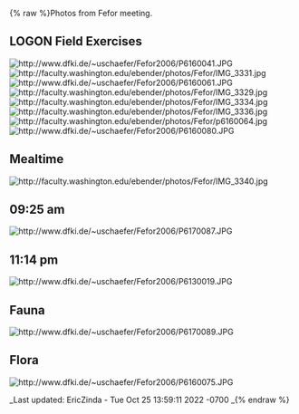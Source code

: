 {% raw %}Photos from Fefor meeting.

## LOGON Field Exercises

<img src="http://www.dfki.de/~uschaefer/Fefor2006/P6160041.JPG" title="http://www.dfki.de/~uschaefer/Fefor2006/P6160041.JPG" class="external_image" alt="http://www.dfki.de/~uschaefer/Fefor2006/P6160041.JPG" />


<img src="http://faculty.washington.edu/ebender/photos/Fefor/IMG_3331.jpg" title="http://faculty.washington.edu/ebender/photos/Fefor/IMG_3331.jpg" class="external_image" alt="http://faculty.washington.edu/ebender/photos/Fefor/IMG_3331.jpg" />


<img src="http://www.dfki.de/~uschaefer/Fefor2006/P6160061.JPG" title="http://www.dfki.de/~uschaefer/Fefor2006/P6160061.JPG" class="external_image" alt="http://www.dfki.de/~uschaefer/Fefor2006/P6160061.JPG" />


<img src="http://faculty.washington.edu/ebender/photos/Fefor/IMG_3329.jpg" title="http://faculty.washington.edu/ebender/photos/Fefor/IMG_3329.jpg" class="external_image" alt="http://faculty.washington.edu/ebender/photos/Fefor/IMG_3329.jpg" />


<img src="http://faculty.washington.edu/ebender/photos/Fefor/IMG_3334.jpg" title="http://faculty.washington.edu/ebender/photos/Fefor/IMG_3334.jpg" class="external_image" alt="http://faculty.washington.edu/ebender/photos/Fefor/IMG_3334.jpg" />


<img src="http://faculty.washington.edu/ebender/photos/Fefor/IMG_3336.jpg" title="http://faculty.washington.edu/ebender/photos/Fefor/IMG_3336.jpg" class="external_image" alt="http://faculty.washington.edu/ebender/photos/Fefor/IMG_3336.jpg" />


<img src="http://faculty.washington.edu/ebender/photos/Fefor/p6160064.jpg" title="http://faculty.washington.edu/ebender/photos/Fefor/p6160064.jpg" class="external_image" alt="http://faculty.washington.edu/ebender/photos/Fefor/p6160064.jpg" />


<img src="http://www.dfki.de/~uschaefer/Fefor2006/P6160080.JPG" title="http://www.dfki.de/~uschaefer/Fefor2006/P6160080.JPG" class="external_image" alt="http://www.dfki.de/~uschaefer/Fefor2006/P6160080.JPG" />


## Mealtime

<img src="http://faculty.washington.edu/ebender/photos/Fefor/IMG_3340.jpg" title="http://faculty.washington.edu/ebender/photos/Fefor/IMG_3340.jpg" class="external_image" alt="http://faculty.washington.edu/ebender/photos/Fefor/IMG_3340.jpg" />


## 09:25 am

<img src="http://www.dfki.de/~uschaefer/Fefor2006/P6170087.JPG" title="http://www.dfki.de/~uschaefer/Fefor2006/P6170087.JPG" class="external_image" alt="http://www.dfki.de/~uschaefer/Fefor2006/P6170087.JPG" />


## 11:14 pm

<img src="http://www.dfki.de/~uschaefer/Fefor2006/P6130019.JPG" title="http://www.dfki.de/~uschaefer/Fefor2006/P6130019.JPG" class="external_image" alt="http://www.dfki.de/~uschaefer/Fefor2006/P6130019.JPG" />


## Fauna

<img src="http://www.dfki.de/~uschaefer/Fefor2006/P6170089.JPG" title="http://www.dfki.de/~uschaefer/Fefor2006/P6170089.JPG" class="external_image" alt="http://www.dfki.de/~uschaefer/Fefor2006/P6170089.JPG" />


## Flora

<img src="http://www.dfki.de/~uschaefer/Fefor2006/P6160075.JPG" title="http://www.dfki.de/~uschaefer/Fefor2006/P6160075.JPG" class="external_image" alt="http://www.dfki.de/~uschaefer/Fefor2006/P6160075.JPG" />


_Last updated: EricZinda - Tue Oct 25 13:59:11 2022 -0700
_{% endraw %}